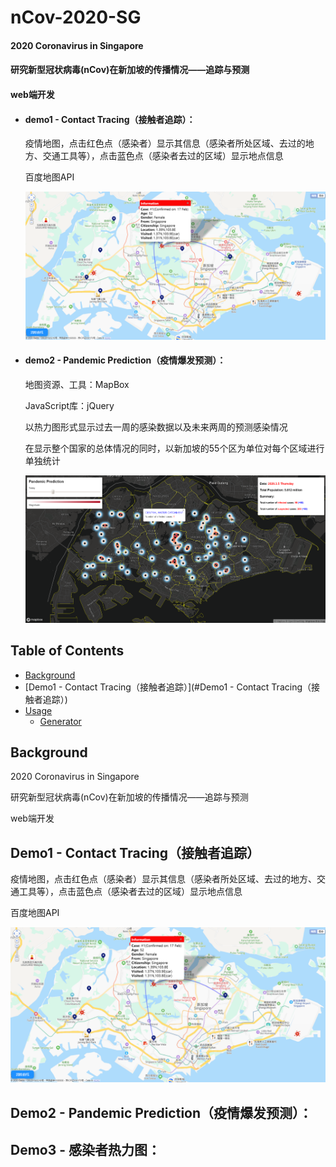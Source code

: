 # nCov-2020-SG
#### 2020 Coronavirus in Singapore 

#### 研究新型冠状病毒(nCov)在新加坡的传播情况——追踪与预测

#### web端开发

- #### demo1 - Contact Tracing（接触者追踪）：

  疫情地图，点击红色点（感染者）显示其信息（感染者所处区域、去过的地方、交通工具等），点击蓝色点（感染者去过的区域）显示地点信息

  百度地图API

  ![](https://github.com/RainFZY/nCov-2020-SG/blob/master/images/demo1.png)

- #### demo2 - Pandemic Prediction（疫情爆发预测）：

  地图资源、工具：MapBox

  JavaScript库：jQuery

  以热力图形式显示过去一周的感染数据以及未来两周的预测感染情况
  
  在显示整个国家的总体情况的同时，以新加坡的55个区为单位对每个区域进行单独统计
  
  ![](https://github.com/RainFZY/nCov-2020-SG/blob/master/images/demo2.png)



## Table of Contents

- [Background](#background)
- [Demo1 - Contact Tracing（接触者追踪）](#Demo1 - Contact Tracing（接触者追踪）)
- [Usage](#usage)
  - [Generator](#generator)



## Background

2020 Coronavirus in Singapore 

研究新型冠状病毒(nCov)在新加坡的传播情况——追踪与预测

web端开发

## Demo1 - Contact Tracing（接触者追踪）

疫情地图，点击红色点（感染者）显示其信息（感染者所处区域、去过的地方、交通工具等），点击蓝色点（感染者去过的区域）显示地点信息

百度地图API

![](https://github.com/RainFZY/nCov-2020-SG/blob/master/images/demo1.png)

## Demo2 - Pandemic Prediction（疫情爆发预测）：



## Demo3 - 感染者热力图：